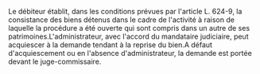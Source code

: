 Le débiteur établit, dans les conditions prévues par l'article L. 624-9, la consistance des biens détenus dans le cadre de l'activité à raison de laquelle la procédure a été ouverte qui sont compris dans un autre de ses patrimoines.L'administrateur, avec l'accord du mandataire judiciaire, peut acquiescer à la demande tendant à la reprise du bien.A défaut d'acquiescement ou en l'absence d'administrateur, la demande est portée devant le juge-commissaire.
